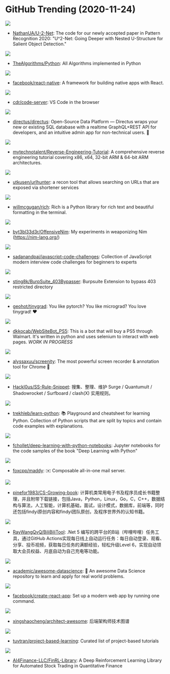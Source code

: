 # GitHub Trending (2020-11-24)

![](https://img.shields.io/badge/Python-New%20351-green?style=flat-square&logo=appveyor)
- [NathanUA/U-2-Net](https://github.com/NathanUA/U-2-Net): The code for our newly accepted paper in Pattern Recognition 2020: "U^2-Net: Going Deeper with Nested U-Structure for Salient Object Detection."

![](https://img.shields.io/badge/Python-New%20330-green?style=flat-square&logo=appveyor)
- [TheAlgorithms/Python](https://github.com/TheAlgorithms/Python): All Algorithms implemented in Python

![](https://img.shields.io/badge/JavaScript-New%2045-green?style=flat-square&logo=appveyor)
- [facebook/react-native](https://github.com/facebook/react-native): A framework for building native apps with React.

![](https://img.shields.io/badge/TypeScript-New%20183-green?style=flat-square&logo=appveyor)
- [cdr/code-server](https://github.com/cdr/code-server): VS Code in the browser

![](https://img.shields.io/badge/Vue-New%20250-green?style=flat-square&logo=appveyor)
- [directus/directus](https://github.com/directus/directus): Open-Source Data Platform — Directus wraps your new or existing SQL database with a realtime GraphQL+REST API for developers, and an intuitive admin app for non-technical users. 🐰

![](https://img.shields.io/badge/C%2B%2B-New%20255-green?style=flat-square&logo=appveyor)
- [mytechnotalent/Reverse-Engineering-Tutorial](https://github.com/mytechnotalent/Reverse-Engineering-Tutorial): A comprehensive reverse engineering tutorial covering x86, x64, 32-bit ARM & 64-bit ARM architectures.

![](https://img.shields.io/badge/Go-New%2086-green?style=flat-square&logo=appveyor)
- [utkusen/urlhunter](https://github.com/utkusen/urlhunter): a recon tool that allows searching on URLs that are exposed via shortener services

![](https://img.shields.io/badge/Python-New%20121-green?style=flat-square&logo=appveyor)
- [willmcgugan/rich](https://github.com/willmcgugan/rich): Rich is a Python library for rich text and beautiful formatting in the terminal.

![](https://img.shields.io/badge/Nim-New%20114-green?style=flat-square&logo=appveyor)
- [byt3bl33d3r/OffensiveNim](https://github.com/byt3bl33d3r/OffensiveNim): My experiments in weaponizing Nim (https://nim-lang.org/)

![](https://img.shields.io/badge/none-New%20108-green?style=flat-square&logo=appveyor)
- [sadanandpai/javascript-code-challenges](https://github.com/sadanandpai/javascript-code-challenges): Collection of JavaScript modern interview code challenges for beginners to experts

![](https://img.shields.io/badge/Python-New%2064-green?style=flat-square&logo=appveyor)
- [sting8k/BurpSuite_403Bypasser](https://github.com/sting8k/BurpSuite_403Bypasser): Burpsuite Extension to bypass 403 restricted directory

![](https://img.shields.io/badge/Python-New%20104-green?style=flat-square&logo=appveyor)
- [geohot/tinygrad](https://github.com/geohot/tinygrad): You like pytorch? You like micrograd? You love tinygrad! ❤️

![](https://img.shields.io/badge/Python-New%2028-green?style=flat-square&logo=appveyor)
- [dkkocab/WebSiteBot_PS5](https://github.com/dkkocab/WebSiteBot_PS5): This is a bot that will buy a PS5 through Walmart. It's written in python and uses selenium to interact with web pages. *WORK IN PROGRESS*

![](https://img.shields.io/badge/JavaScript-New%20569-green?style=flat-square&logo=appveyor)
- [alyssaxuu/screenity](https://github.com/alyssaxuu/screenity): The most powerful screen recorder & annotation tool for Chrome 🎥

![](https://img.shields.io/badge/none-New%2028-green?style=flat-square&logo=appveyor)
- [Hackl0us/SS-Rule-Snippet](https://github.com/Hackl0us/SS-Rule-Snippet): 搜集、整理、维护 Surge / Quantumult / Shadowrocket / Surfboard / clash(X) 实用规则。

![](https://img.shields.io/badge/Python-New%20223-green?style=flat-square&logo=appveyor)
- [trekhleb/learn-python](https://github.com/trekhleb/learn-python): 📚 Playground and cheatsheet for learning Python. Collection of Python scripts that are split by topics and contain code examples with explanations.

![](https://img.shields.io/badge/Jupyter%20Notebook-New%20118-green?style=flat-square&logo=appveyor)
- [fchollet/deep-learning-with-python-notebooks](https://github.com/fchollet/deep-learning-with-python-notebooks): Jupyter notebooks for the code samples of the book "Deep Learning with Python"

![](https://img.shields.io/badge/Go-New%20207-green?style=flat-square&logo=appveyor)
- [foxcpp/maddy](https://github.com/foxcpp/maddy): ✉️ Composable all-in-one mail server.

![](https://img.shields.io/badge/none-New%20102-green?style=flat-square&logo=appveyor)
- [pinefor1983/CS-Growing-book](https://github.com/pinefor1983/CS-Growing-book): 计算机类常用电子书及程序员成长书籍整理，并且附带下载链接，包括Java，Python，Linux，Go，C，C++，数据结构与算法，人工智能，计算机基础，面试，设计模式，数据库，前端等，同时还包括findyi原创内容和findyi团队原创，及程序世界外的认知书籍。

![](https://img.shields.io/badge/C%23-New%2071-green?style=flat-square&logo=appveyor)
- [RayWangQvQ/BiliBiliTool](https://github.com/RayWangQvQ/BiliBiliTool): .Net 5 编写的跨平台的B站（哔哩哔哩）任务工具，通过GitHub Actions实现每日线上自动运行任务：每日自动登录、观看、分享、投币视频，获取每日任务的满额经验，轻松升级Level 6，实现自动领取大会员权益、月底自动为自己充电等功能。

![](https://img.shields.io/badge/none-New%2023-green?style=flat-square&logo=appveyor)
- [academic/awesome-datascience](https://github.com/academic/awesome-datascience): 📝 An awesome Data Science repository to learn and apply for real world problems.

![](https://img.shields.io/badge/JavaScript-New%2045-green?style=flat-square&logo=appveyor)
- [facebook/create-react-app](https://github.com/facebook/create-react-app): Set up a modern web app by running one command.

![](https://img.shields.io/badge/none-New%20205-green?style=flat-square&logo=appveyor)
- [xingshaocheng/architect-awesome](https://github.com/xingshaocheng/architect-awesome): 后端架构师技术图谱

![](https://img.shields.io/badge/none-New%20220-green?style=flat-square&logo=appveyor)
- [tuvtran/project-based-learning](https://github.com/tuvtran/project-based-learning): Curated list of project-based tutorials

![](https://img.shields.io/badge/Jupyter%20Notebook-New%2032-green?style=flat-square&logo=appveyor)
- [AI4Finance-LLC/FinRL-Library](https://github.com/AI4Finance-LLC/FinRL-Library): A Deep Reinforcement Learning Library for Automated Stock Trading in Quantitative Finance

